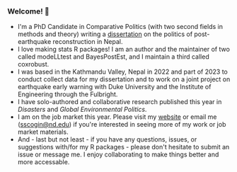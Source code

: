 ### Welcome! 👋

- I'm a PhD Candidate in Comparative Politics (with two second fields in methods and theory) writing a [dissertation](https://shanascogin.com/dissertation/) on the politics of post-earthquake reconstruction in Nepal. 
- I love making stats R packages! I am an author and the maintainer of two called modeLLtest and BayesPostEst, and I maintain a third called coxrobust.
- I was based in the Kathmandu Valley, Nepal in 2022 and part of 2023 to conduct collect data for my dissertation and to work on a joint project on earthquake early warning with Duke University and the Institute of Engineering through the Fulbright. 
- I have solo-authored and collaborative research published this year in *Disasters* and *Global Environmental Politics*.
- I am on the job market this year. Please visit my [website](https://shanascogin.com/) or email me (sscogin@nd.edu) if you're interested in seeing more of my work or job market materials.
- And - last but not least - if you have any questions, issues, or suggestions with/for my R packages - please don't hesitate to submit an issue or message me. I enjoy collaborating to make things better and more accessable. 


<!--
**ShanaScogin/ShanaScogin** is a ✨ _special_ ✨ repository because its `README.md` (this file) appears on your GitHub profile.

Here are some ideas to get you started:

- 🔭 I’m currently working on ...
- 🌱 I’m currently learning ...
- 👯 I’m looking to collaborate on ...
- 🤔 I’m looking for help with ...
- 💬 Ask me about ...
- 📫 How to reach me: ...
- 😄 Pronouns: ...
- ⚡ Fun fact: ...
-->
